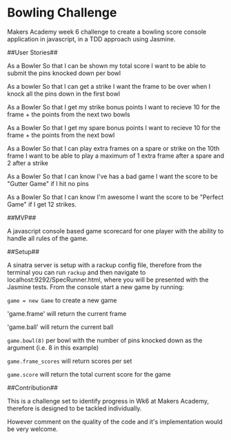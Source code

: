 
Bowling Challenge
=================

Makers Academy week 6 challenge to create a bowling score console application in javascript, in a TDD approach using Jasmine.

##User Stories##

As a Bowler
So that I can be shown my total score
I want to be able to submit the pins knocked down per bowl

As a bowler
So that I can get a strike
I want the frame to be over when I knock all the pins down in the first bowl

As a Bowler
So that I get my strike bonus points
I want to recieve 10 for the frame + the points from the next two bowls

As a Bowler
So that I get my spare bonus points
I want to recieve 10 for the frame + the points from the next bowl

As a Bowler
So that I can play extra frames on a spare or strike on the 10th frame
I want to be able to play a maximum of 1 extra frame after a spare and 2 after a strike

As a Bowler
So that I can know I've has a bad game
I want the score to be "Gutter Game" if I hit no pins

As a Bowler
So that I can know I'm awesome
I want the score to be "Perfect Game" if I get 12 strikes.

##MVP##

A javascript console based game scorecard for one player with the ability to handle all rules of the game.

##Setup##

A sinatra server is setup with a rackup config file, therefore from the terminal you can run `rackup` and then navigate to localhost:9292/SpecRunner.html, where you will be presented with the Jasmine tests. From the console start a new game by running:

`game = new Game` to create a new game

'game.frame' will return the current frame

'game.ball' will return the current ball

`game.bowl(8)` per bowl with the number of pins knocked down as the argument (i.e. 8 in this example)

`game.frame_scores` will return scores per set

`game.score` will return the total current score for the game

##Contribution##

This is a challenge set to identify progress in Wk6 at Makers Academy, therefore is designed to be tackled individually.

However comment on the quality of the code and it's implementation would be very welcome.



